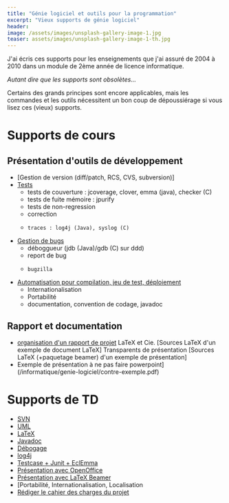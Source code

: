 ```yaml
---
title: "Génie logiciel et outils pour la programmation"
excerpt: "Vieux supports de génie logiciel"
header:
image: /assets/images/unsplash-gallery-image-1.jpg
teaser: assets/images/unsplash-gallery-image-1-th.jpg
---
```


J'ai écris ces supports pour les enseignements que j'ai assuré de 2004 à 2010 dans un module de 2ème année de licence informatique.

*Autant dire que les supports sont obsolètes...*

Certains des grands principes sont encore applicables, mais les commandes et les outils nécessitent un bon coup de dépoussiérage si vous lisez ces (vieux) supports.

# Supports de cours

## Présentation d'outils de développement
- [Gestion de version (diff/patch, RCS, CVS, subversion)]
- [Tests](/informatique/genie-logiciel/cours-2.tests.pdf)
    - tests de couverture : jcoverage, clover, emma (java), checker (C)
    - tests de fuite mémoire : jpurify
    - tests de non-regression
    - correction
    -     traces : log4j (Java), syslog (C)
- [Gestion de bugs](/informatique/genie-logiciel/cours-3.bugs.pdf)
    - déboggueur (jdb (Java)/gdb (C) sur ddd)
    - report de bug
    -     bugzilla
- [Automatisation pour compilation, jeu de test, déploiement](/informatique/genie-logiciel/cours-4.developpement.pdf)
    - Internationalisation
    - Portabilité
    - documentation, convention de codage, javadoc

## Rapport et documentation
- [organisation d'un rapport de projet](/informatique/genie-logiciel/cours-5.documentation.pdf)
LaTeX et Cie. [Sources LaTeX d'un exemple de document LaTeX]
Transparents de présentation [Sources LaTeX (+paquetage beamer) d'un exemple de présentation]
- Exemple de présentation à ne pas faire powerpoint](/informatique/genie-logiciel/contre-exemple.pdf)

# Supports de TD

- [SVN](/informatique/genie-logiciel/td-2.svn.pdf)
- [UML](/informatique/genie-logiciel/td-3.uml.pdf)
- [LaTeX](/informatique/genie-logiciel/td-4.latex.pdf)
- [Javadoc](/informatique/genie-logiciel/td-5.javadoc.pdf)
- [Débogage](/informatique/genie-logiciel/td-6.debugueur.pdf)
- [log4j](/informatique/genie-logiciel/td-7.log4j.pdf)
- [Testcase + Junit + EclEmma](/informatique/genie-logiciel/td-8.couverture.pdf)
- [Présentation avec OpenOffice](/informatique/genie-logiciel/td-9.presentation.pdf)
- [Présentation avec LaTeX Beamer](/informatique/genie-logiciel/td-10.beamer.pdf)
- [Portabilité, Internationalisation, Localisation
- [Rédiger le cahier des charges du projet](/informatique/genie-logiciel/td-cahier.pdf)

